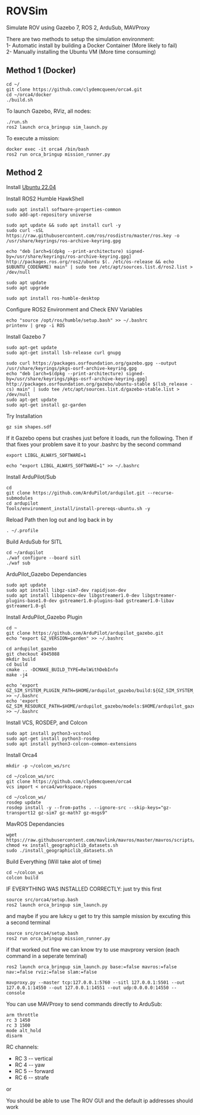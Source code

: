 # ROVSim
Simulate ROV using Gazebo 7, ROS 2, ArduSub, MAVProxy

There are two methods to setup the simulation environment:  
1- Automatic install by building a Docker Container (More likely to fail)  
2- Manually installing the Ubuntu VM (More time consuming)  

## Method 1 (Docker)
~~~
cd ~/
git clone https://github.com/clydemcqueen/orca4.git
cd ~/orca4/docker
./build.sh
~~~

To launch Gazebo, RViz, all nodes:
~~~
./run.sh
ros2 launch orca_bringup sim_launch.py
~~~

To execute a mission:
~~~
docker exec -it orca4 /bin/bash
ros2 run orca_bringup mission_runner.py
~~~

## Method 2 
Install [Ubuntu 22.04](https://releases.ubuntu.com/jammy/)

Install ROS2 Humble HawkShell
~~~
sudo apt install software-properties-common
sudo add-apt-repository universe

sudo apt update && sudo apt install curl -y
sudo curl -sSL https://raw.githubusercontent.com/ros/rosdistro/master/ros.key -o /usr/share/keyrings/ros-archive-keyring.gpg

echo "deb [arch=$(dpkg --print-architecture) signed-by=/usr/share/keyrings/ros-archive-keyring.gpg] http://packages.ros.org/ros2/ubuntu $(. /etc/os-release && echo $UBUNTU_CODENAME) main" | sudo tee /etc/apt/sources.list.d/ros2.list > /dev/null

sudo apt update
sudo apt upgrade

sudo apt install ros-humble-desktop
~~~

Configure ROS2 Environment and Check ENV Variables
~~~
echo "source /opt/ros/humble/setup.bash" >> ~/.bashrc
printenv | grep -i ROS
~~~

Install Gazebo 7
~~~
sudo apt-get update
sudo apt-get install lsb-release curl gnupg

sudo curl https://packages.osrfoundation.org/gazebo.gpg --output /usr/share/keyrings/pkgs-osrf-archive-keyring.gpg
echo "deb [arch=$(dpkg --print-architecture) signed-by=/usr/share/keyrings/pkgs-osrf-archive-keyring.gpg] http://packages.osrfoundation.org/gazebo/ubuntu-stable $(lsb_release -cs) main" | sudo tee /etc/apt/sources.list.d/gazebo-stable.list > /dev/null
sudo apt-get update
sudo apt-get install gz-garden
~~~

Try Installation
~~~
gz sim shapes.sdf
~~~

If it Gazebo opens but crashes just before it loads, run the following. Then if that fixes your problem save it to your .bashrc by the second command
~~~
export LIBGL_ALWAYS_SOFTWARE=1

echo "export LIBGL_ALWAYS_SOFTWARE=1" >> ~/.bashrc
~~~

Install ArduPilot/Sub
~~~
cd
git clone https://github.com/ArduPilot/ardupilot.git --recurse-submodules
cd ardupilot
Tools/environment_install/install-prereqs-ubuntu.sh -y
~~~

Reload Path then log out and log back in by
~~~
. ~/.profile
~~~

Build ArduSub for SITL
~~~
cd ~/ardupilot
./waf configure --board sitl
./waf sub
~~~

ArduPilot_Gazebo Dependancies 
~~~
sudo apt update
sudo apt install libgz-sim7-dev rapidjson-dev
sudo apt install libopencv-dev libgstreamer1.0-dev libgstreamer-plugins-base1.0-dev gstreamer1.0-plugins-bad gstreamer1.0-libav gstreamer1.0-gl
~~~


Install ArduPilot_Gazebo Plugin
~~~
cd ~
git clone https://github.com/ArduPilot/ardupilot_gazebo.git
echo "export GZ_VERSION=garden" >> ~/.bashrc

cd ardupilot_gazebo
git checkout 4945088
mkdir build
cd build
cmake .. -DCMAKE_BUILD_TYPE=RelWithDebInfo
make -j4

echo 'export GZ_SIM_SYSTEM_PLUGIN_PATH=$HOME/ardupilot_gazebo/build:${GZ_SIM_SYSTEM_PLUGIN_PATH}' >> ~/.bashrc
echo 'export GZ_SIM_RESOURCE_PATH=$HOME/ardupilot_gazebo/models:$HOME/ardupilot_gazebo/worlds:${GZ_SIM_RESOURCE_PATH}' >> ~/.bashrc
~~~


Install VCS, ROSDEP, and Colcon
~~~
sudo apt install python3-vcstool
sudo apt-get install python3-rosdep
sudo apt install python3-colcon-common-extensions
~~~

Install Orca4
~~~
mkdir -p ~/colcon_ws/src

cd ~/colcon_ws/src
git clone https://github.com/clydemcqueen/orca4
vcs import < orca4/workspace.repos

cd ~/colcon_ws/
rosdep update
rosdep install -y --from-paths . --ignore-src --skip-keys="gz-transport12 gz-sim7 gz-math7 gz-msgs9"
~~~

MavROS Dependancies
~~~
wget https://raw.githubusercontent.com/mavlink/mavros/master/mavros/scripts/install_geographiclib_datasets.sh
chmod +x install_geographiclib_datasets.sh
sudo ./install_geographiclib_datasets.sh
~~~

Build Everything (Will take alot of time)
~~~
cd ~/colcon_ws
colcon build
~~~


IF EVERYTHING WAS INSTALLED CORRECTLY:
just try this first
~~~
source src/orca4/setup.bash
ros2 launch orca_bringup sim_launch.py
~~~
and maybe if you are lukcy u get to try this sample mission by excuting this a second terminal
~~~
source src/orca4/setup.bash
ros2 run orca_bringup mission_runner.py
~~~

if that worked out fine we can know try to use mavproxy version (each command in a seperate temrinal)

~~~
ros2 launch orca_bringup sim_launch.py base:=false mavros:=false nav:=false rviz:=false slam:=false

mavproxy.py --master tcp:127.0.0.1:5760 --sitl 127.0.0.1:5501 --out 127.0.0.1:14550 --out 127.0.0.1:14551 --out udp:0.0.0.0:14550 --console
~~~


You can use MAVProxy to send commands directly to ArduSub:
~~~
arm throttle
rc 3 1450
rc 3 1500
mode alt_hold
disarm
~~~

RC channels:
* RC 3 -- vertical
* RC 4 -- yaw
* RC 5 -- forward
* RC 6 -- strafe

or 

You should be able to use The ROV GUI and the default ip addresses should work

